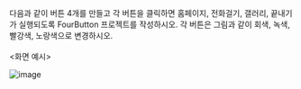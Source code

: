 다음과 같이 버튼 4개를 만들고 각 버튼을 클릭하면 홈페이지, 전화걸기, 갤러리, 끝내기가 실행되도록 FourButton 프로젝트를 작성하시오. 
각 버튼은 그림과 같이 회색, 녹색, 빨강색, 노랑색으로 변경하시오. 
</br>
</br>
<화면 예시>

![image](https://user-images.githubusercontent.com/33304898/82684685-fac8b200-9c8d-11ea-83fc-580bf7d7ceb6.png)
